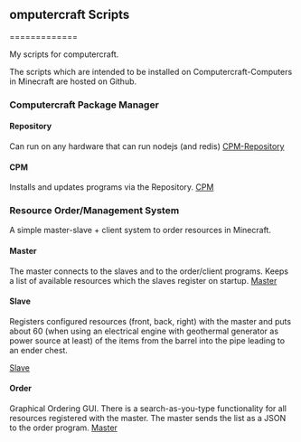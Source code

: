 ## omputercraft Scripts
=============

My scripts for computercraft.

The scripts which are intended to be installed on Computercraft-Computers in Minecraft are hosted on Github.


### Computercraft Package Manager
#### Repository
Can run on any hardware that can run nodejs (and redis)
[CPM-Repository](https://github.com/Tyderion/cpm-repository)


#### CPM 
Installs and updates programs via the Repository.
[CPM](https://gist.github.com/Tyderion/6296195)

### Resource Order/Management System

A simple master-slave + client system to order resources in Minecraft.

#### Master
The master connects to the slaves and to the order/client programs. Keeps a list of available resources which the slaves register on startup.
[Master](https://gist.github.com/Tyderion/6298100)

#### Slave
Registers configured resources (front, back, right) with the master and puts about 60 (when using an electrical engine with geothermal generator as power source at least) of the items from the barrel into the pipe leading to an ender chest.

[Slave](https://gist.github.com/Tyderion/6298113)


#### Order
Graphical Ordering GUI. There is a search-as-you-type functionality for all resources registered with the master. The master sends the list as a JSON to the order program.
[Master](https://gist.github.com/Tyderion/6298100)
